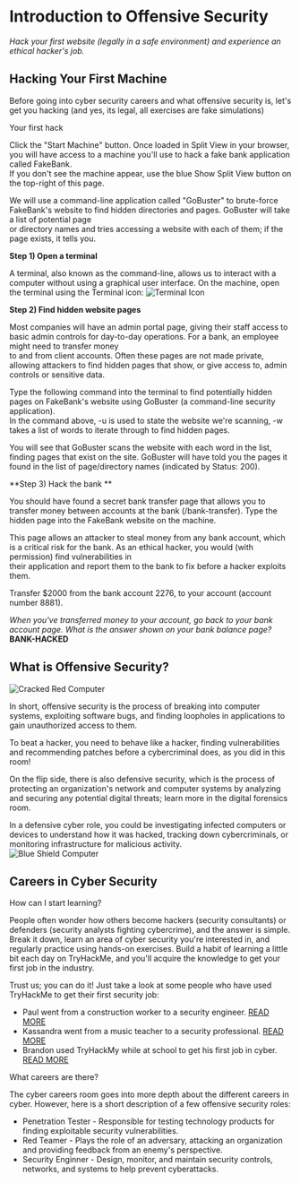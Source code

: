 # Introduction to Offensive Security
*Hack your first website (legally in a safe environment) and experience an ethical hacker's job.*  
  
## Hacking Your First Machine  
Before going into cyber security careers and what offensive security is, let's get you hacking (and yes, its legal, all exercises are fake simulations)  
  
Your first hack  
  
Click the "Start Machine" button. Once loaded in Split View in your browser, you will have access to a machine you'll use to hack a fake bank application called FakeBank.  
If you don't see the machine appear, use the blue Show Split View button on the top-right of this page.  
  
We will use a command-line application called "GoBuster" to brute-force FakeBank's website to find hidden directories and pages. GoBuster will take a list of potential page  
or directory names and tries accessing a website with each of them; if the page exists, it tells you.  
  
**Step 1) Open a terminal**  
  
A terminal, also known as the command-line, allows us to interact with a computer without using a graphical user interface. On the machine, open the terminal using the Terminal icon: ![Terminal Icon](https://tryhackme-images.s3.amazonaws.com/user-uploads/5bec5dfd73790a7d06282266/room-content/443d573c553e59e4897aa99d2e77b679.png)  
  
**Step 2) Find hidden website pages**  
  
Most companies will have an admin portal page, giving their staff access to basic admin controls for day-to-day operations. For a bank, an employee might need to transfer money  
to and from client accounts. Often these pages are not made private, allowing attackers to find hidden pages that show, or give access to, admin controls or sensitive data.  
  
Type the following command into the terminal to find potentially hidden pages on FakeBank's website using GoBuster (a command-line security application).  
In the command above, -u is used to state the website we're scanning, -w takes a list of words to iterate through to find hidden pages.  
  
You will see that GoBuster scans the website with each word in the list, finding pages that exist on the site. GoBuster will have told you the pages it found in the list of page/directory names (indicated by Status: 200).  
  
**Step 3) Hack the bank  **
  
You should have found a secret bank transfer page that allows you to transfer money between accounts at the bank (/bank-transfer). Type the hidden page into the FakeBank website on the machine.  
  
This page allows an attacker to steal money from any bank account, which is a critical risk for the bank. As an ethical hacker, you would (with permission) find vulnerabilities in  
their application and report them to the bank to fix before a hacker exploits them.  
  
Transfer $2000 from the bank account 2276, to your account (account number 8881).  
  
*When you've transferred money to your account, go back to your bank account page. What is the answer shown on your bank balance page?* **BANK-HACKED**  
  
  
## What is Offensive Security?  
![Cracked Red Computer](https://tryhackme.com/img/network/unknown_infected.png)  
  
In short, offensive security is the process of breaking into computer systems, exploiting software bugs, and finding loopholes in applications to gain unauthorized access to them.  
  
To beat a hacker, you need to behave like a hacker, finding vulnerabilities and recommending patches before a cybercriminal does, as you did in this room!  
  
On the flip side, there is also defensive security, which is the process of protecting an organization's network and computer systems by analyzing and securing any potential digital threats; learn more in the digital forensics room.  
  
In a defensive cyber role, you could be investigating infected computers or devices to understand how it was hacked, tracking down cybercriminals, or monitoring infrastructure for malicious activity.  
![Blue Shield Computer](https://tryhackme.com/img/general/computerdefend.png)  
  
  
## Careers in Cyber Security  
How can I start learning?  
  
People often wonder how others become hackers (security consultants) or defenders (security analysts fighting cybercrime), and the answer is simple. Break it down, learn an area of cyber security you're interested in, and regularly practice using hands-on exercises. Build a habit of learning a little bit each day on TryHackMe, and you'll acquire the knowledge to get your first job in the industry.  
  
Trust us; you can do it! Just take a look at some people who have used TryHackMe to get their first security job:  
* Paul went from a construction worker to a security engineer. [READ MORE](https://tryhackme.com/resources/blog/construction-worker-to-security-engineer-how-paul-used-tryhackme-to-land-his-first-job-in-security)  
* Kassandra went from a music teacher to a security professional. [READ MORE](https://tryhackme.com/resources/blog/the-teacher-becomes-the-student)  
* Brandon used TryHackMy while at school to get his first job in cyber. [READ MORE](https://tryhackme.com/resources/blog/brandons-success-story)  
  
What careers are there?  
  
The cyber careers room goes into more depth about the different careers in cyber. However, here is a short description of a few offensive security roles:  
* Penetration Tester - Responsible for testing technology products for finding exploitable security vulnerabilities.  
* Red Teamer - Plays the role of an adversary, attacking an organization and providing feedback from an enemy's perspective.  
* Security Enginner - Design, monitor, and maintain security controls, networks, and systems to help prevent cyberattacks.  
